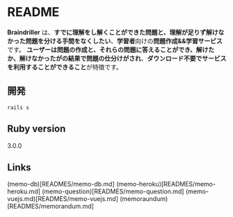 # README

**Braindriller** は、**すでに理解をし解くことができた問題と、理解が足りず解けなかった問題を分ける手間をなくしたい**、**学習者**向けの**問題作成&&学習サービス**です。
**ユーザーは問題の作成と、それらの問題に答えることができ、解けたか、解けなかったがの結果で問題の仕分けがされ**、**ダウンロード不要でサービスを利用することができること**が特徴です。

## 開発

```
rails s
```
## Ruby version

3.0.0

## Links

(memo-db)[READMES/memo-db.md]
(memo-heroku)[READMES/memo-heroku.md]
(memo-question)[READMES/memo-question.md]
(memo-vuejs.md)[READMES/memo-vuejs.md]
(memoraundum)[READMES/memorandum.md]
